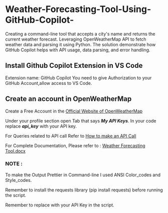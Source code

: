 # Weather-Forecasting-Tool-Using-GitHub-Copilot-
Creating a command-line tool that accepts a city's name and returns the current weather forecast. Leveraging OpenWeatherMap API to fetch weather data and parsing it using Python. The solution demonstrate how GitHub Copilot helps with API usage, data parsing, and error handling.

## Install Github Copilot Extension in VS Code
Extension name: GitHub Copilot
You need to give Authorization to your GitHub Account,allow access to VS Code.

## Create an account in OpenWeatherMap
Create a Free Account in the [Official Website of OpenWeatherMap](https://openweathermap.org/)

Under your profile section open Tab that says ***My API Keys***. In your code replace ***api_key*** with your API key.

For Queries related to API call 
Refer to [How to make an API Call](https://openweathermap.org/current)

For Complete Documentation, Please refer to : 
[Weather Forecasting Tool.docx](https://github.com/Altaf-10/Weather-Forecasting-Tool-Using-GitHub-Copilot-/files/11584903/Weather.Forecasting.Tool.docx)

### NOTE : 
To make the Output Prettier in Command-line I used ANSI Color_codes and Style_codes.

Remember to install the requests library (pip install requests) before running the script.

Remember to replace with your API Key in the script.
